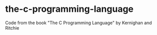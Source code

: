 # the-c-programming-language
Code from the book "The C Programming Language" by Kernighan and Ritchie
